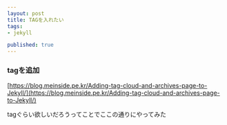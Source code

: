 ```yaml
---
layout: post
title: TAGを入れたい
tags:
- jekyll

published: true
---
```


### tagを追加

[https://blog.meinside.pe.kr/Adding-tag-cloud-and-archives-page-to-Jekyll/](https://blog.meinside.pe.kr/Adding-tag-cloud-and-archives-page-to-Jekyll/)

tagぐらい欲しいだろうってことでここの通りにやってみた
